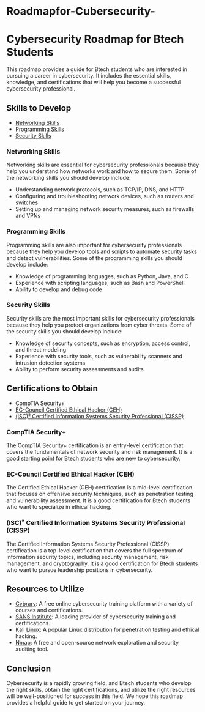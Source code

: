 # Roadmapfor-Cubersecurity-


<!DOCTYPE html>
<html>
<head>
	<title>Cybersecurity Roadmap for Btech Students</title>
</head>
<body>
	<h1>Cybersecurity Roadmap for Btech Students</h1>
	<p>This roadmap provides a guide for Btech students who are interested in pursuing a career in cybersecurity. It includes the essential skills, knowledge, and certifications that will help you become a successful cybersecurity professional.</p>
	<h2>Skills to Develop</h2>
	<ul>
		<li><a href="#networking">Networking Skills</a></li>
		<li><a href="#programming">Programming Skills</a></li>
		<li><a href="#security">Security Skills</a></li>
	</ul>
	<h3 id="networking">Networking Skills</h3>
	<p>Networking skills are essential for cybersecurity professionals because they help you understand how networks work and how to secure them. Some of the networking skills you should develop include:</p>
	<ul>
		<li>Understanding network protocols, such as TCP/IP, DNS, and HTTP</li>
		<li>Configuring and troubleshooting network devices, such as routers and switches</li>
		<li>Setting up and managing network security measures, such as firewalls and VPNs</li>
	</ul>
	<h3 id="programming">Programming Skills</h3>
	<p>Programming skills are also important for cybersecurity professionals because they help you develop tools and scripts to automate security tasks and detect vulnerabilities. Some of the programming skills you should develop include:</p>
	<ul>
		<li>Knowledge of programming languages, such as Python, Java, and C</li>
		<li>Experience with scripting languages, such as Bash and PowerShell</li>
		<li>Ability to develop and debug code</li>
	</ul>
	<h3 id="security">Security Skills</h3>
	<p>Security skills are the most important skills for cybersecurity professionals because they help you protect organizations from cyber threats. Some of the security skills you should develop include:</p>
	<ul>
		<li>Knowledge of security concepts, such as encryption, access control, and threat modeling</li>
		<li>Experience with security tools, such as vulnerability scanners and intrusion detection systems</li>
		<li>Ability to perform security assessments and audits</li>
	</ul>
	<h2>Certifications to Obtain</h2>
	<ul>
		<li><a href="#comptia">CompTIA Security+</a></li>
		<li><a href="#ec-council">EC-Council Certified Ethical Hacker (CEH)</a></li>
		<li><a href="#isc2">(ISC)² Certified Information Systems Security Professional (CISSP)</a></li>
	</ul>
	<h3 id="comptia">CompTIA Security+</h3>
	<p>The CompTIA Security+ certification is an entry-level certification that covers the fundamentals of network security and risk management. It is a good starting point for Btech students who are new to cybersecurity.</p>
	<h3 id="ec-council">EC-Council Certified Ethical Hacker (CEH)</h3>
	<p>The Certified Ethical Hacker (CEH) certification is a mid-level certification that focuses on offensive security techniques, such as penetration testing and vulnerability assessment. It is a good certification for Btech students who want to specialize in ethical hacking.</p>
	<h3 id="isc2">(ISC)² Certified Information Systems Security Professional (CISSP)</h3>
	
<p>The Certified Information Systems Security Professional (CISSP) certification is a top-level certification that covers the full spectrum of information security topics, including security management, risk management, and cryptography. It is a good certification for Btech students who want to pursue leadership positions in cybersecurity.</p>
	<h2>Resources to Utilize</h2>
	<ul>
		<li><a href="https://www.cybrary.it/">Cybrary</a>: A free online cybersecurity training platform with a variety of courses and certifications.</li>
		<li><a href="https://www.sans.org/">SANS Institute</a>: A leading provider of cybersecurity training and certifications.</li>
		<li><a href="https://www.kali.org/">Kali Linux</a>: A popular Linux distribution for penetration testing and ethical hacking.</li>
		<li><a href="https://nmap.org/">Nmap</a>: A free and open-source network exploration and security auditing tool.</li>
	</ul>
	<h2>Conclusion</h2>
	<p>Cybersecurity is a rapidly growing field, and Btech students who develop the right skills, obtain the right certifications, and utilize the right resources will be well-positioned for success in this field. We hope this roadmap provides a helpful guide to get started on your journey.</p>
</body>
</html>
